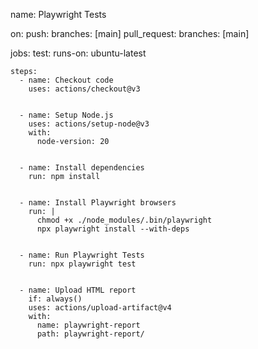 name: Playwright Tests


on:
  push:
    branches: [main]
  pull_request:
    branches: [main]


jobs:
  test:
    runs-on: ubuntu-latest


    steps:
      - name: Checkout code
        uses: actions/checkout@v3


      - name: Setup Node.js
        uses: actions/setup-node@v3
        with:
          node-version: 20


      - name: Install dependencies
        run: npm install


      - name: Install Playwright browsers
        run: |
          chmod +x ./node_modules/.bin/playwright
          npx playwright install --with-deps


      - name: Run Playwright Tests
        run: npx playwright test


      - name: Upload HTML report
        if: always()
        uses: actions/upload-artifact@v4
        with:
          name: playwright-report
          path: playwright-report/

